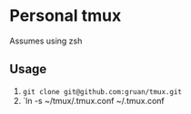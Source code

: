 # Personal tmux
Assumes using zsh

## Usage
1. `git clone git@github.com:gruan/tmux.git`
2. `ln -s ~/tmux/.tmux.conf ~/.tmux.conf
